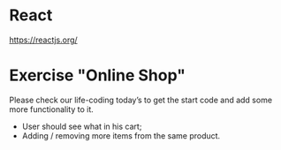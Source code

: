 # React

https://reactjs.org/

# Exercise "Online Shop"

Please check our life-coding today’s to get the start code and add some more functionality to it.
- User should see what in his cart;
- Adding / removing more items from the same product.